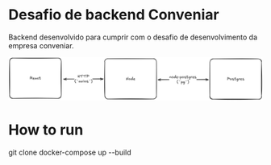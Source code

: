 # Desafio de backend Conveniar
Backend desenvolvido para cumprir com o desafio de desenvolvimento da empresa conveniar.

![alt text](assets/documentation/model.png)

# How to run
git clone 
docker-compose up --build